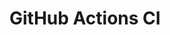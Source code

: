 # GitHub Actions CI































































































































































































































































































































































































































































































































































































































































































































































































































































































































































































































































































































































































































































































































